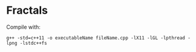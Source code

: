 # Fractals

Compile with:
```
g++ -std=c++11 -o executableName fileName.cpp -lX11 -lGL -lpthread -lpng -lstdc++fs
```
